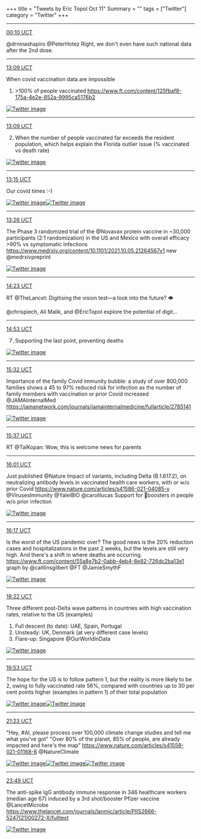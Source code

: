 +++
title = "Tweets by Eric Topol Oct 11"
Summary = ""
tags = ["Twitter"]
category = "Twitter"
+++


---

<a href="https://twitter.com/erictopol/status/1447353845475004419" target="_blank" rel="noreferer">00:10 UCT</a>

@drninashapiro @PeterHotez Right, we don't even have such national data after the 2nd dose.



---

<a href="https://twitter.com/erictopol/status/1447550032077414421" target="_blank" rel="noreferer">13:09 UCT</a>

When covid vaccination data are impossible 
1. &gt;100% of people vaccinated
https://www.ft.com/content/125fbaf8-175a-4e2e-852a-9995ca5176b2 

<a href="FBa59heVcAI3QI6.jpg"  ><img src="FBa59heVcAI3QI6.jpg" alt="Twitter image" ></img></a>

---

<a href="https://twitter.com/erictopol/status/1447550036582141960" target="_blank" rel="noreferer">13:09 UCT</a>

2. When the number of people vaccinated far exceeds the resident population, which helps explain the Florida outlier issue (% vaccinated vs death rate) 

<a href="FBa6lQ3VUAIwmb5.jpg"  ><img src="FBa6lQ3VUAIwmb5.jpg" alt="Twitter image" ></img></a>

---

<a href="https://twitter.com/erictopol/status/1447551481637314563" target="_blank" rel="noreferer">13:15 UCT</a>

Our covid times :-) 

<a href="FBa8RO6VIAMw1Nx.jpg"  ><img src="FBa8RO6VIAMw1Nx.jpg" alt="Twitter image" ></img></a><a href="FBa8TR2UUAAKLsj.png"  ><img src="FBa8TR2UUAAKLsj.png" alt="Twitter image" ></img></a>

---

<a href="https://twitter.com/erictopol/status/1447554223105708035" target="_blank" rel="noreferer">13:26 UCT</a>

The Phase 3 randomized trial of the @Novavax protein vaccine in ~30,000 participants (2:1 randomization) in the US and Mexico with overall efficacy &gt;90% vs symptomatic infections
https://www.medrxiv.org/content/10.1101/2021.10.05.21264567v1
new @medrxivpreprint 

<a href="FBa-ZivVIAAq__N.jpg"  ><img src="FBa-ZivVIAAq__N.jpg" alt="Twitter image" ></img></a>

---

<a href="https://twitter.com/erictopol/status/1447568436645675019" target="_blank" rel="noreferer">14:23 UCT</a>

RT @TheLancet: Digitising the vision test—a look into the future? 👁️

@chrispiech, Ali Malik, and @EricTopol explore the potential of digit…



---

<a href="https://twitter.com/erictopol/status/1447576124939112451" target="_blank" rel="noreferer">14:53 UCT</a>

7. Supporting the last point, preventing deaths 

<a href="FBbSroKUcAI8rhx.jpg"  ><img src="FBbSroKUcAI8rhx.jpg" alt="Twitter image" ></img></a>

---

<a href="https://twitter.com/erictopol/status/1447585910321659912" target="_blank" rel="noreferer">15:32 UCT</a>

Importance of the family Covid immunity bubble: a study of over 800,000 families shows a 45 to 97% reduced risk for infection as the number of family members with vaccination or prior Covid increased
@JAMAInternalMed 
https://jamanetwork.com/journals/jamainternalmedicine/fullarticle/2785141 

<a href="FBbTKKXVQAEE1uJ.jpg"  ><img src="FBbTKKXVQAEE1uJ.jpg" alt="Twitter image" ></img></a>

---

<a href="https://twitter.com/erictopol/status/1447587238158606343" target="_blank" rel="noreferer">15:37 UCT</a>

RT @TalKopan: Wow, this is welcome news for parents



---

<a href="https://twitter.com/erictopol/status/1447593088105390085" target="_blank" rel="noreferer">16:01 UCT</a>

Just published @Nature 
Impact of variants, including Delta (B.1.617.2), on neutralizing antibody levels in vaccinated health care workers, with or w/o prior Covid
https://www.nature.com/articles/s41586-021-04085-y
@VirusesImmunity @YaleIBIO @carolilucas
Support for 💉boosters in people w/o prior infection 

<a href="FBbhl5OVgAEUOjb.jpg"  ><img src="FBbhl5OVgAEUOjb.jpg" alt="Twitter image" ></img></a>

---

<a href="https://twitter.com/erictopol/status/1447597310075031556" target="_blank" rel="noreferer">16:17 UCT</a>

Is the worst of the US pandemic over? The good news is the 20% reduction cases and hospitalizations in the past 2 weeks, but the levels are still very high. And there's a shift in where deaths are occurring.
https://www.ft.com/content/55a8e7b2-0abb-4eb4-8e82-726dc2ba13e1 graph by @caitlinsgilbert @FT
@JamieSmythF 

<a href="FBbkfYzVEAcmQJF.jpg"  ><img src="FBbkfYzVEAcmQJF.jpg" alt="Twitter image" ></img></a>

---

<a href="https://twitter.com/erictopol/status/1447628626933862400" target="_blank" rel="noreferer">18:22 UCT</a>

Three different post-Delta wave patterns in countries with high vaccination rates, relative to the US (examples)
1.  Full descent (to date): UAE, Spain, Portugal
2. Unsteady: UK, Denmark (at very different case levels)
3. Flare-up: Singapore
@OurWorldInData 

<a href="FBcBsvdVkAQMwip.jpg"  ><img src="FBcBsvdVkAQMwip.jpg" alt="Twitter image" ></img></a>

---

<a href="https://twitter.com/erictopol/status/1447651632309669890" target="_blank" rel="noreferer">19:53 UCT</a>

The hope for the US is to follow pattern 1, but the reality is more likely to be 2, owing to fully vaccinated rate 56%, compared with countries up to 30 per cent points higher (examples in pattern 1) of their total population 

<a href="FBcWpRUVgAU4g5J.jpg"  ><img src="FBcWpRUVgAU4g5J.jpg" alt="Twitter image" ></img></a><a href="FBcXe7rVIAMB1xo.jpg"  ><img src="FBcXe7rVIAMB1xo.jpg" alt="Twitter image" ></img></a>

---

<a href="https://twitter.com/erictopol/status/1447674308680040450" target="_blank" rel="noreferer">21:23 UCT</a>

"Hey, #AI, please process over 100,000 climate change studies and tell me what you've got"
"Over 80% of the planet, 85% of people, are already impacted and here's the map"
https://www.nature.com/articles/s41558-021-01168-6 @NatureClimate 

<a href="FBcr_DvVUAExY8e.jpg"  ><img src="FBcr_DvVUAExY8e.jpg" alt="Twitter image" ></img></a><a href="FBcr5fYVgAAuJTA.jpg"  ><img src="FBcr5fYVgAAuJTA.jpg" alt="Twitter image" ></img></a><a href="FBcr7DYVcAICk2m.jpg"  ><img src="FBcr7DYVcAICk2m.jpg" alt="Twitter image" ></img></a>

---

<a href="https://twitter.com/erictopol/status/1447711106424664066" target="_blank" rel="noreferer">23:49 UCT</a>

The anti-spike IgG antibody immune response in 346 healthcare workers (median age 67) induced by a 3rd shot/booster Pfizer vaccine @LancetMicrobe https://www.thelancet.com/journals/lanmic/article/PIIS2666-5247(21)00272-X/fulltext 

<a href="FBdM41GVcAEBd6u.jpg"  ><img src="FBdM41GVcAEBd6u.jpg" alt="Twitter image" ></img></a>